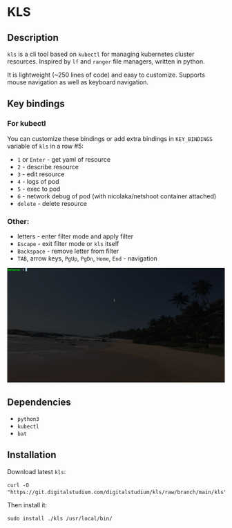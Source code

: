 # KLS

## Description
`kls` is a cli tool based on `kubectl` for managing kubernetes cluster resources. 
Inspired by `lf` and `ranger` file managers, written in python. 

It is lightweight (~250 lines of code) and easy to customize.
Supports mouse navigation as well as keyboard navigation.

## Key bindings
### For kubectl 
You can customize these bindings or add extra bindings in `KEY_BINDINGS` variable of `kls` in a row #5:
- `1` or `Enter` - get yaml of resource
- `2` - describe resource
- `3` - edit resource 
- `4` - logs of pod
- `5` - exec to pod
- `6` - network debug of pod (with nicolaka/netshoot container attached)
- `delete` - delete resource

### Other:
- letters - enter filter mode and apply filter
- `Escape` - exit filter mode or `kls` itself
- `Backspace` - remove letter from filter
- `TAB`, arrow keys, `PgUp`, `PgDn`, `Home`, `End` - navigation

![kls in action](./images/kls.gif)

## Dependencies
- `python3`
- `kubectl`
- `bat`

## Installation
Download latest `kls`:
```
curl -O "https://git.digitalstudium.com/digitalstudium/kls/raw/branch/main/kls"
```
Then install it:
```
sudo install ./kls /usr/local/bin/
```

